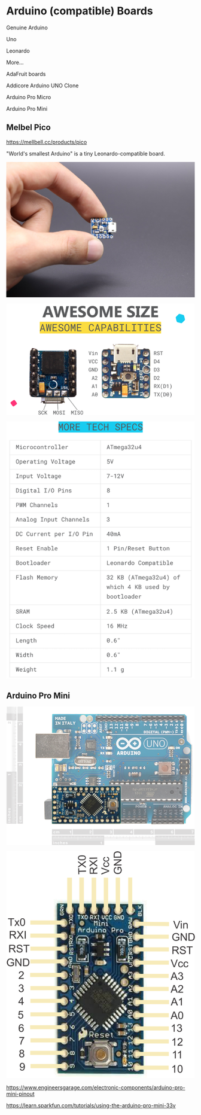 # Arduino (compatible) Boards

Genuine Arduino

Uno

Leonardo

More...



AdaFruit boards



Addicore Arduino UNO Clone



Arduino Pro Micro

Arduino Pro Mini



## Melbel Pico

https://mellbell.cc/products/pico

"World's smallest Arduino" is a tiny Leonardo-compatible board.

![img](Boards.assets/PICO_Held_1024x1024@2x.jpg)



![img](images/134f701938f24da24cdf938d2177ccd0_original.png)

![img](images/d17e81ae6249e4e17a92b42baca1c1da_original.png)



## Arduino Pro Mini



![Pro Mini size comparison](Boards.assets/51eed447ce395f924b000000.png)

![Arduino Pro Mini](Boards.assets/ArduinoProMini.png)

https://www.engineersgarage.com/electronic-components/arduino-pro-mini-pinout



https://learn.sparkfun.com/tutorials/using-the-arduino-pro-mini-33v